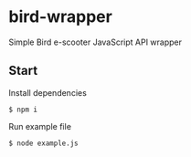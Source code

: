 # bird-wrapper
Simple Bird e-scooter JavaScript API wrapper
## Start
Install dependencies
```
$ npm i
```
Run example file
```
$ node example.js
```
